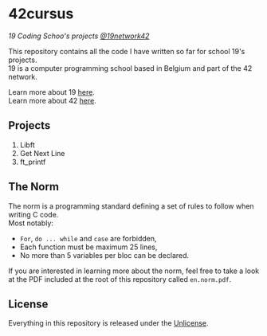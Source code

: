 # 42cursus
*19 Coding Schoo's projects [@19network42](https://github.com/19network42)*

This repository contains all the code I have written so far for school 19's projects.  
19 is a computer programming school based in Belgium and part of the 42 network.

Learn more about 19 [here](https://s19.be).  
Learn more about 42 [here](https://www.42.fr/42-network/).

## Projects

1. Libft
2. Get Next Line
3. ft_printf

## The Norm

The norm is a programming standard defining a set of rules to follow when writing C code.  
Most notably:
 - ```For```, ```do ... while``` and ```case``` are forbidden,
 - Each function must be maximum 25 lines,
 - No more than 5 variables per bloc can be declared.
 
If you are interested in learning more about the norm, feel free to take a look at the PDF included at the root of this repository called ```en.norm.pdf```.

## License

Everything in this repository is released under the [Unlicense](https://github.com/maxdesalle/42/blob/main/LICENSE).
